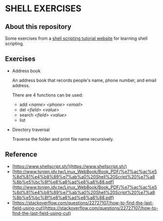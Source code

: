 # SHELL EXERCISES #

## About this repository ##

Some exercises from a [shell scripting tutorial website](https://www.shellscript.sh/) for learning shell scripting.

## Exercises ##

- Address book

    An address book that records people's name, phone number, and email address.

    There are 4 functions can be used:
    - add *\<name>* *\<phone>* *\<email>*
    - del *\<field>* *\<value>*
    - search *\<field>* *\<value>*
    - list

- Directory traversal

    Traverse the folder and print file name recursively. 

## Reference ##

- [https://www.shellscript.sh/](https://www.shellscript.sh/)
- [http://www.tsnien.idv.tw/Linux_WebBook/Book_PDF/%e7%ac%ac%e5%8d%81%e4%b8%89%e7%ab%a0%20Shell%20Script%20%e7%a8%8b%e5%bc%8f%e8%a8%ad%e8%a8%88.pdf](http://www.tsnien.idv.tw/Linux_WebBook/Book_PDF/%e7%ac%ac%e5%8d%81%e4%b8%89%e7%ab%a0%20Shell%20Script%20%e7%a8%8b%e5%bc%8f%e8%a8%ad%e8%a8%88.pdf)
- [https://stackoverflow.com/questions/22727107/how-to-find-the-last-field-using-cut](https://stackoverflow.com/questions/22727107/how-to-find-the-last-field-using-cut)
    
    